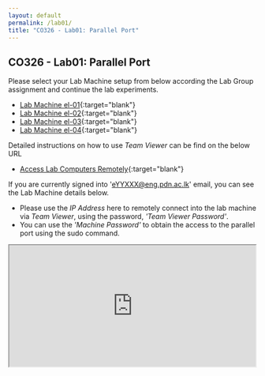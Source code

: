 ```yaml
---
layout: default
permalink: /lab01/
title: "CO326 - Lab01: Parallel Port"
---
```


## CO326 - Lab01: Parallel Port

Please select your Lab Machine setup from below according the Lab Group assignment and continue the lab experiments.

- [Lab Machine el-01](./group1){:target="blank"}
- [Lab Machine el-02](./group2){:target="blank"}
- [Lab Machine el-03](./group3){:target="blank"}
- [Lab Machine el-04](./group4){:target="blank"}


Detailed instructions on how to use *Team Viewer* can be find on the below URL
- [Access Lab Computers Remotely](https://docs.google.com/document/d/e/2PACX-1vRqx9QfEJsR1jkDBMYmB3EdEUzRYGwjvWlRhww-JsFmK0pZGiPiFfpEf5T5Xo0yLgLmkeL-_ZhQMK5D/pub){:target="blank"}

If you are currently signed into 'eYYXXX@eng.pdn.ac.lk' email, you can see the Lab Machine details below.

- Please use the *IP Address* here to remotely connect into the lab machine via *Team Viewer*, using the password, *'Team Viewer Password'*.
- You can use the *'Machine Password'* to obtain the access to the parallel port using the sudo command.


<iframe style="box-sizing: border-box; width: 100%; height: 250px" src="https://docs.google.com/spreadsheets/d/e/2PACX-1vQ91YLm8fRd3kHIEMOmUTBi41BuT46Q15V19zM1d83mbz_KObYi6eXxa--eaMeK50xbC3QFv84Z_tBA/pubhtml?gid=0&amp;single=true&amp;widget=true&amp;headers=false"></iframe>
